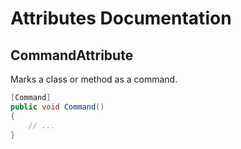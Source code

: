 # Attributes Documentation

## CommandAttribute

Marks a class or method as a command.<br>

```csharp
[Command]
public void Command()
{
    // ...
}
```